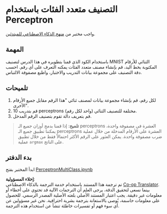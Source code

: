 <!--
CO_OP_TRANSLATOR_METADATA:
{
  "original_hash": "7336583e4630220c835335da640016db",
  "translation_date": "2025-08-26T10:39:13+00:00",
  "source_file": "lessons/3-NeuralNetworks/03-Perceptron/lab/README.md",
  "language_code": "ar"
}
-->
# التصنيف متعدد الفئات باستخدام Perceptron

واجب مختبر من [منهج الذكاء الاصطناعي للمبتدئين](https://github.com/microsoft/ai-for-beginners).

## المهمة

باستخدام الكود الذي قمنا بتطويره في هذا الدرس لتصنيف MNIST الثنائي للأرقام المكتوبة بخط اليد، قم بإنشاء مصنف متعدد الفئات يمكنه التعرف على أي رقم. احسب دقة التصنيف على مجموعة بيانات التدريب والاختبار، واطبع مصفوفة الالتباس.

## تلميحات

1. لكل رقم، قم بإنشاء مجموعة بيانات لمصنف ثنائي "هذا الرقم مقابل جميع الأرقام الأخرى".
1. قم بتدريب 10 perceptrons مختلفة للتصنيف الثنائي (واحد لكل رقم).
1. قم بتعريف دالة تقوم بتصنيف الرقم المدخل.

> **تلميح**: إذا قمنا بدمج أوزان جميع الـ perceptrons العشرة في مصفوفة واحدة، يمكننا تطبيق جميع الـ perceptrons العشرة على الأرقام المدخلة من خلال عملية ضرب مصفوفة واحدة. يمكن العثور على الرقم الأكثر احتمالاً فقط من خلال تطبيق عملية `argmax` على الناتج.

## بدء الدفتر

ابدأ المختبر بفتح [PerceptronMultiClass.ipynb](../../../../../../lessons/3-NeuralNetworks/03-Perceptron/lab/PerceptronMultiClass.ipynb)

**إخلاء المسؤولية**:  
تم ترجمة هذا المستند باستخدام خدمة الترجمة بالذكاء الاصطناعي [Co-op Translator](https://github.com/Azure/co-op-translator). بينما نسعى لتحقيق الدقة، يرجى العلم أن الترجمات الآلية قد تحتوي على أخطاء أو معلومات غير دقيقة. يجب اعتبار المستند الأصلي بلغته الأصلية المصدر الرسمي. للحصول على معلومات حاسمة، يُوصى بالاستعانة بترجمة بشرية احترافية. نحن غير مسؤولين عن أي سوء فهم أو تفسيرات خاطئة تنشأ عن استخدام هذه الترجمة.